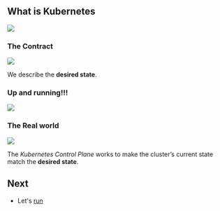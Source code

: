 ## What is Kubernetes

![](https://danlebrero.com/images/blog/kubernetes-explained/kubernetes-explained-theme-park.jpg)

### The Contract

![](https://danlebrero.com/images/blog/kubernetes-explained/kubernetes-node-pool.jpg)

We describe the **desired state**.

### Up and running!!!

![](https://danlebrero.com/images/blog/kubernetes-explained/kubernetes-explained-in-pictures.jpg)

### The Real world

![](https://danlebrero.com/images/blog/kubernetes-explained/kubernetes-explained-part-2.jpg)

The *Kubernetes Control Plane* works to make the cluster’s current state match the **desired state**.

## Next

- Let's [run](./run.md)
